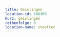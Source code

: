 ```yaml
---
title: Geislingen
location-id: 108360
kurz: geislingen
reihenfolge: 8
location-name: stoetten
---
```

